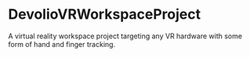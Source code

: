 # DevolioVRWorkspaceProject
A virtual reality workspace project targeting any VR hardware with some form of hand and finger tracking. 
